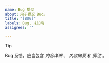 ```yaml
---
name: Bug 提交
about: 用于提交 Bug。
title: "[BUG]"
labels: Bug, 未知晓
assignees: ''

---
```


> [!TIP]
> Bug 反馈，应当包含 _内容详细_ 、 _内容摘要_ 和 _脚注_ 。

